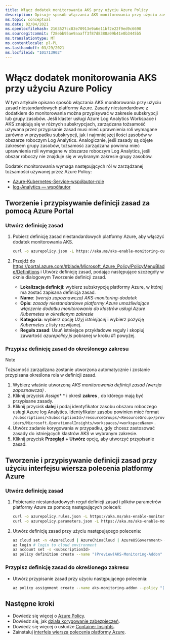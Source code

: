 ```yaml
---
title: Włącz dodatek monitorowania AKS przy użyciu Azure Policy
description: Opisuje sposób włączania AKS monitorowania przy użyciu zasad niestandardowych platformy Azure.
ms.topic: conceptual
ms.date: 02/04/2021
ms.openlocfilehash: 2163527cc83e70913e9a6e11bf2e22f9ed9c6690
ms.sourcegitcommit: f28ebb95ae9aaaff3f87d8388a09b41e0b3445b5
ms.translationtype: MT
ms.contentlocale: pl-PL
ms.lasthandoff: 03/29/2021
ms.locfileid: "101713902"
---
```

# <a name="enable-aks-monitoring-addon-using-azure-policy"></a>Włącz dodatek monitorowania AKS przy użyciu Azure Policy
W tym artykule opisano sposób włączania AKS monitorowania przy użyciu zasad niestandardowych platformy Azure. Zasady niestandardowe z dodatkiem do monitorowania można przypisywać w zakresie subskrypcji lub grupy zasobów. Jeśli klaster usługi Azure Log Analytics Workspace i AKS znajdują się w różnych subskrypcjach, zarządzana tożsamość używana przez przypisanie zasad musi mieć uprawnienia roli wymagane zarówno w przypadku subskrypcji, jak i najmniejszej ilości zasobów w obszarze roboczym Log Analytics. Analogicznie, jeśli zasady są objęte zakresem grupy zasobów, tożsamość zarządzana powinna mieć uprawnienia roli wymagane w obszarze roboczym Log Analytics, jeśli obszar roboczy nie znajduje się w wybranym zakresie grupy zasobów.

Dodatek monitorowania wymaga następujących ról w zarządzanej tożsamości używanej przez Azure Policy:

 - [Azure-Kubernetes-Service-współautor-role](../../role-based-access-control/built-in-roles.md#azure-kubernetes-service-contributor-role)
 - [log-Analytics — współautor](../../role-based-access-control/built-in-roles.md#log-analytics-contributor)

## <a name="create-and-assign-policy-definition-using-azure-portal"></a>Tworzenie i przypisywanie definicji zasad za pomocą Azure Portal

### <a name="create-policy-definition"></a>Utwórz definicję zasad

1. Pobierz definicję zasad niestandardowych platformy Azure, aby włączyć dodatek monitorowania AKS.
 
    ``` sh
    curl -o azurepolicy.json -L https://aka.ms/aks-enable-monitoring-custom-policy
    ```

3. Przejdź do https://portal.azure.com/#blade/Microsoft_Azure_Policy/PolicyMenuBlade/Definitions i Utwórz definicję zasad, podając następujące szczegóły w oknie dialogowym Tworzenie definicji zasad.
 
    - **Lokalizacja definicji**: wybierz subskrypcję platformy Azure, w której ma zostać zapisana definicja zasad.
    - **Name**: *(wersja zapoznawcza) AKS-monitoring-dodatek*
    - **Opis**: *zasady niestandardowe platformy Azure umożliwiające włączenie dodatku monitorowania do klastrów usługi Azure Kubernetes w określonym zakresie*
    - **Kategoria**: wybierz opcję *Użyj istniejącej* i wybierz pozycję *Kubernetes* z listy rozwijanej.
    - **Reguła zasad**: Usuń istniejące przykładowe reguły i skopiuj zawartość *azurepolicy.js* pobranej w kroku #1 powyżej.

### <a name="assign-policy-definition-to-specified-scope"></a>Przypisz definicję zasad do określonego zakresu

> [!NOTE]
>  Tożsamość zarządzana zostanie utworzona automatycznie i zostanie przypisana określona rola w definicji zasad.

1. Wybierz właśnie utworzoną *AKS monitorowania definicji zasad (wersja zapoznawcza)* .
4. Kliknij przycisk *Assign** * i określ **zakres** , do którego mają być przypisane zasady. 
5. Kliknij przycisk **dalej** i podaj identyfikator zasobu obszaru roboczego usługi Azure log Analytics. Identyfikator zasobu powinien mieć format `/subscriptions/<SubscriptionId>/resourceGroups/<ResourceGroup>/providers/Microsoft.OperationalInsights/workspaces/<workspaceName>` .
6. Utwórz zadanie korygowania w przypadku, gdy chcesz zastosować zasady do istniejących klastrów AKS w wybranym zakresie.
7. Kliknij przycisk **Przegląd + Utwórz** opcję, aby utworzyć przypisanie zasad.
   
## <a name="create-and-assign-policy-definition-using-azure-cli"></a>Tworzenie i przypisywanie definicji zasad przy użyciu interfejsu wiersza polecenia platformy Azure

### <a name="create-policy-definition"></a>Utwórz definicję zasad

1. Pobieranie niestandardowych reguł definicji zasad i plików parametrów platformy Azure za pomocą następujących poleceń:

    ``` sh
    curl -o azurepolicy.rules.json -L https://aka.ms/aks-enable-monitoring-custom-policy-rules
    curl -o azurepolicy.parameters.json -L https://aka.ms/aks-enable-monitoring-custom-policy-parameters
    ```

2. Utwórz definicję zasad przy użyciu następującego polecenia:

    ``` sh
    az cloud set -n <AzureCloud | AzureChinaCloud | AzureUSGovernment> # set the Azure cloud
    az login # login to cloud environment 
    az account set -s <subscriptionId>
    az policy definition create --name "(Preview)AKS-Monitoring-Addon" --display-name "(Preview)AKS-Monitoring-Addon" --mode Indexed --metadata version=1.0.0 category=Kubernetes --rules azurepolicy.rules.json --params azurepolicy.parameters.json
    ```

### <a name="assign-policy-definition-to-specified-scope"></a>Przypisz definicję zasad do określonego zakresu

- Utwórz przypisanie zasad przy użyciu następującego polecenia:

    ``` sh
    az policy assignment create --name aks-monitoring-addon --policy "(Preview)AKS-Monitoring-Addon" --assign-identity --identity-scope /subscriptions/<subscriptionId> --role Contributor --scope /subscriptions/<subscriptionId> --location <locatio> --role Contributor --scope /subscriptions/<subscriptionId> -p "{ \"workspaceResourceId\": { \"value\":  \"/subscriptions/<subscriptionId>/resourcegroups/<resourceGroupName>/providers/microsoft.operationalinsights/workspaces/<workspaceName>\" } }"
    ```

## <a name="next-steps"></a>Następne kroki

- Dowiedz się więcej o [Azure Policy](../../governance/policy/overview.md).
- Dowiedz się, jak [działa korygowanie zabezpieczeń](../../governance/policy/how-to/remediate-resources.md#how-remediation-security-works).
- Dowiedz się więcej o usłudze [Container Insights](./container-insights-overview.md).
- Zainstaluj [interfejs wiersza polecenia platformy Azure](/cli/azure/install-azure-cli).